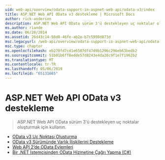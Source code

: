 ```yaml
---
uid: web-api/overview/odata-support-in-aspnet-web-api/odata-v3/index
title: ASP.NET Web API OData v3 destekleme | Microsoft Docs
author: rick-anderson
description: ASP.NET Web API OData sürüm 3'ü destekleyen uç noktalar oluşturmak için kullanın.
ms.author: riande
ms.date: 06/26/2014
ms.assetid: 26d43c14-98d8-46fe-ab2e-b7c5998d073d
msc.legacyurl: /web-api/overview/odata-support-in-aspnet-web-api/odata-v3
msc.type: chapter
ms.openlocfilehash: eb270fd7cd1e6507df47d9b1296c296eb63bedb2
ms.sourcegitcommit: 51b01b6ff8edde57d8243e4da28c9f1e7f1962b2
ms.translationtype: MT
ms.contentlocale: tr-TR
ms.lasthandoff: 05/06/2019
ms.locfileid: "65131665"
---
```

# <a name="supporting-odata-v3-in-aspnet-web-api"></a>ASP.NET Web API OData v3 destekleme

> ASP.NET Web API OData sürüm 3'ü destekleyen uç noktalar oluşturmak için kullanın.

- [OData v3 Uç Noktası Oluşturma](creating-an-odata-endpoint.md)
- [OData v3 Sürümünde Varlık İlişkilerini Destekleme](working-with-entity-relations.md)
- [Web API 2’de OData Eylemleri](odata-actions.md)
- [Bir .NET İstemcisinden OData Hizmetine Çağrı Yapma (C#)](calling-an-odata-service-from-a-net-client.md)
